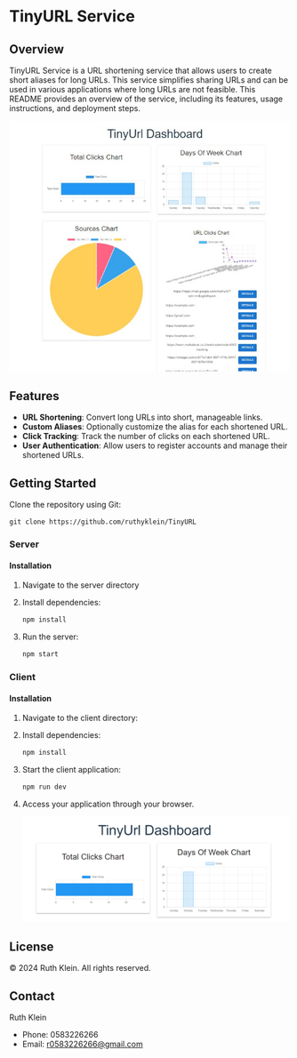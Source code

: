 # TinyURL Service

## Overview

TinyURL Service is a URL shortening service that allows users to create short aliases for long URLs. This service simplifies sharing URLs and can be used in various applications where long URLs are not feasible. This README provides an overview of the service, including its features, usage instructions, and deployment steps.

   ![screenshot1](/TinyUrlClient/src/screenShots/s3.jpg)

## Features

- **URL Shortening**: Convert long URLs into short, manageable links.
- **Custom Aliases**: Optionally customize the alias for each shortened URL.
- **Click Tracking**: Track the number of clicks on each shortened URL.
- **User Authentication**: Allow users to register accounts and manage their shortened URLs.

## Getting Started

Clone the repository using Git:

    git clone https://github.com/ruthyklein/TinyURL
    
### Server

#### Installation

1. Navigate to the server directory
   
2. Install dependencies:
    ```bash
    npm install
    ```

3. Run the server:
    ```bash
    npm start
    ```

### Client

#### Installation

1. Navigate to the client directory:
  
2. Install dependencies:
    ```bash
    npm install
    ```
3. Start the client application:
    ```bash
    npm run dev
    ```
4. Access your application through your browser.



   ![screenshot1](/TinyUrlClient/src/screenShots/s1.png)
## License

© 2024 Ruth Klein. All rights reserved.

## Contact

Ruth Klein
- Phone: 0583226266
- Email: r0583226266@gmail.com
